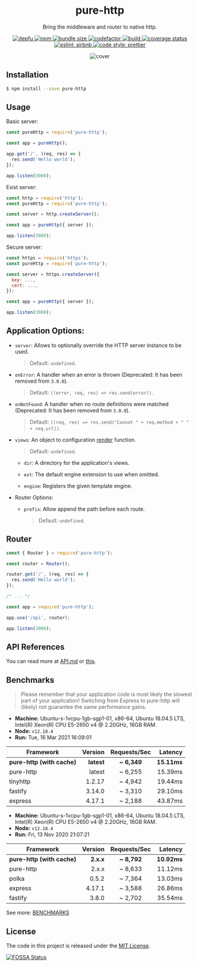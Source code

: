 <h1 align='center'>pure-http</h1>

<p align='center'>Bring the middleware and router to native http.</p>

<p align='center'>
  <a href='https://depfu.com/github/htdangkhoa/pure-http?project_id=17737'>
    <img src='https://badges.depfu.com/badges/22cfff5ebd5901cb72e115e69767cad5/count.svg' alt='depfu' />
  </a>

  <a href='https://www.npmjs.com/package/pure-http'>
    <img src='https://img.shields.io/npm/v/pure-http' alt='npm' />
  </a>

  <a href="https://bundlephobia.com/result?p=pure-http">
    <img src="https://badgen.net/bundlephobia/minzip/pure-http" alt="bundle size" />
  </a>

  <a href="https://www.codefactor.io/repository/github/htdangkhoa/pure-http">
    <img src="https://www.codefactor.io/repository/github/htdangkhoa/pure-http/badge" alt="codefactor" />
  </a>

  <a href='https://github.com/htdangkhoa/pure-http/actions/workflows/build.yml'>
    <img src='https://github.com/htdangkhoa/pure-http/actions/workflows/build.yml/badge.svg' alt='build' />
  </a>

  <a href='https://coveralls.io/github/htdangkhoa/pure-http?branch=develop'>
    <img src='https://coveralls.io/repos/github/htdangkhoa/pure-http/badge.svg?branch=develop' alt='coverage status' />
  </a>

  <a href='https://github.com/airbnb/javascript/tree/master/packages/eslint-config-airbnb-base'>
    <img src='https://img.shields.io/badge/eslint-airbnb-4B32C3.svg' alt='eslint: airbnb' />
  </a>

  <a href='https://github.com/prettier/prettier'>
    <img src='https://img.shields.io/badge/code_style-prettier-ff69b4.svg' alt='code style: prettier' />
  </a>
</p>

<div align='center'>
  <img src='./art/cover.jpeg' alt='cover' />
</div>

## Installation

```bash
$ npm install --save pure-http
```

## Usage

Basic server:

```js
const pureHttp = require('pure-http');

const app = pureHttp();

app.get('/', (req, res) => {
  res.send('Hello world');
});

app.listen(3000);
```

Exist server:

```js
const http = require('http');
const pureHttp = require('pure-http');

const server = http.createServer();

const app = pureHttp({ server });

app.listen(3000);
```

Secure server:

```js
const https = require('https');
const pureHttp = require('pure-http');

const server = https.createServer({
  key: ...,
  cert: ...,
});

const app = pureHttp({ server });

app.listen(3000);
```

## Application Options:

- `server`: Allows to optionally override the HTTP server instance to be used.

  > Default: `undefined`.

- `onError`: A handler when an error is thrown (Deprecated: It has been removed from `3.0.0`).

  > Default: `((error, req, res) => res.send(error))`.

- `onNotFound`: A handler when no route definitions were matched (Deprecated: It has been removed from `3.0.0`).

  > Default: `((req, res) => res.send("Cannot " + req.method + " " + req.url))`.

- `views`: An object to configuration [render](./API.md#resrenderview--options--callback) function.

  > Default: `undefined`.

  - `dir`: A directory for the application's views.

  - `ext`: The default engine extension to use when omitted.

  - `engine`: Registers the given template engine.

- Router Options:

  - `prefix`: Allow append the path before each route.

    > Default: `undefined`.

## Router

```js
const { Router } = require('pure-http');

const router = Router();

router.get('/', (req, res) => {
  res.send('Hello world');
});

/* ... */

const app = require('pure-http');

app.use('/api', router);

app.listen(3000);
```

## API References

You can read more at [API.md](./API.md) or [this](./archives/README.md).

## Benchmarks

> Please remember that your application code is most likely the slowest part of your application!
> Switching from Express to pure-http will (likely) not guarantee the same performance gains.

- **Machine:** Ubuntu-s-1vcpu-1gb-sgp1-01, x86-64, Ubuntu 18.04.5 LTS, Intel(R) Xeon(R) CPU E5-2650 v4 @ 2.20GHz, 16GB RAM.
- **Node:** `v12.18.4`
- **Run:** Tue, 16 Mar 2021 16:09:01

| Framework                  |    Version | Requests/Sec |     Latency |
| -------------------------- | ---------: | :----------: | ----------: |
| **pure-http (with cache)** | **latest** | **\~ 6,349** | **15.11ms** |
| pure-http                  |     latest |   ~ 6,255    |     15.39ms |
| tinyhttp                   |     1.2.17 |   ~ 4,942    |     19.44ms |
| fastify                    |     3.14.0 |   ~ 3,310    |     29.10ms |
| express                    |     4.17.1 |   ~ 2,188    |     43.87ms |

- **Machine:** Ubuntu-s-1vcpu-1gb-sgp1-01, x86-64, Ubuntu 18.04.5 LTS, Intel(R) Xeon(R) CPU E5-2650 v4 @ 2.20GHz, 16GB RAM.
- **Node:** `v12.18.4`
- **Run:** Fri, 13 Nov 2020 21:07:21

| Framework                  |   Version | Requests/Sec |     Latency |
| -------------------------- | --------: | :----------: | ----------: |
| **pure-http (with cache)** | **2.x.x** | **\~ 8,792** | **10.92ms** |
| pure-http                  |     2.x.x |   ~ 8,633    |     11.12ms |
| polka                      |     0.5.2 |   ~ 7,364    |     13.03ms |
| express                    |    4.17.1 |   ~ 3,588    |     26.86ms |
| fastify                    |     3.8.0 |   ~ 2,702    |     35.54ms |

See more: [BENCHMARKS](./bench)

## License

The code in this project is released under the [MIT License](./LICENSE).

[![FOSSA Status](https://app.fossa.com/api/projects/git%2Bgithub.com%2Fhtdangkhoa%2Fpure-http.svg?type=large)](https://app.fossa.com/projects/git%2Bgithub.com%2Fhtdangkhoa%2Fpure-http?ref=badge_large)
